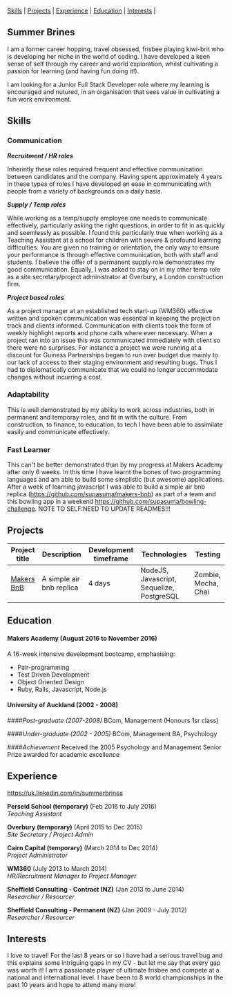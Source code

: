 [Skills](#skills) | [Projects](#projects) | [Experience](#experience) | [Education](#education) | [Interests](#interests) |

## Summer Brines

I am a former career hopping, travel obsessed, frisbee playing kiwi-brit who is developing her niche in the world of coding.  I have developed a keen sense of self through my career and world exploration, whilst cultivating a passion for learning (and having fun doing it!). 

I am looking for a Junior Full Stack Developer role where my learning is encouraged and nutured, in an organisation that sees  value in cultivating a fun work environment. 


## Skills

### Communication

**_Recruitment / HR roles_**

Inherintly these roles required frequent and effective communication between candidates and the company.  Having spent approximately 4 years in these types of roles I have developed an ease in communicating with people from a variety of backgrounds on a daily basis.

**_Supply / Temp roles_**

While working as a temp/supply employee one needs to communicate effectively, particularly asking the right questions, in order to fit in as quickly and seemlessly as possible.  I found this particularly true when working as a Teaching Assistant at a school for children with severe & profound learning difficulties.  You are given no training or orientation, the only way to ensure your performance is through effective communication, both with staff and students. I believe the offer of a permanent supply role demonstrates my good communication.  Equally, I was asked to stay on in my other temp role as a site secretary/project administrator at Overbury, a London construction firm.

**_Project based roles_**

As a project manager at an established tech start-up (WM360) effective written and spoken communication was essential in keeping the project on track and clients informed.  Communication with clients took the form of weekly highlight reports and phone calls where ever necessary. When a project ran into an issue this was communicated immediately with client so there were no surprises.  For instance a project we were running at a discount for Guiness Partnerships began to run over budget due mainly to our lack of access to their staging environment and resulting bugs.  Thus I had to diplomatically communicate that we could no longer accommodate changes without incurring a cost.    


### Adaptability

This is well demonstrated by my ability to work across industries, both in permanent and temporay roles, and fit in with the culture. From construction, to finance, to education, to tech I have been able to assimilate easily and communicate effectively.  


### Fast Learner
This can't be better demonstrated than by my progress at Makers Academy after only 6 weeks.  In this time I have learnt the bones of two programming languages and am able to build some simplistic (but awesome) applications. After a week of learning javascript I was able to build a simple air bnb replica (<https://github.com/supasuma/makers-bnb>) as part of a team and this bowling app in a weekend <https://github.com/supasuma/bowling-challenge>.  NOTE TO SELF:NEED TO UPDATE READMES!!!

## Projects

Project title  | Description  									| Development timeframe | Technologies | Testing
------------- | ------------------------------	| ------------- |------------- |---------
[Makers BnB](https://github.com/supasuma/makers-bnb) | A simple air bnb replica | 4 days | NodeJS, Javascript, Sequelize, PostgreSQL| Zombie, Mocha, Chai

## Education

#### Makers Academy (August 2016 to November 2016)

A 16-week intensive development bootcamp, emphasising:
- Pair-programming
- Test Driven Development
- Object Oriented Design
- Ruby, Rails, Javascript, Node.js


#### University of Auckland (2002 - 2008)
####*Post-graduate (2007-2008)*
BCom, Management (Honours 1sr class)

####*Under-graduate (2002 - 2005)*
BCom, Management
BA, Psychology

####*Achievement*
Received the 2005 Psychology and Management Senior Prize awarded for academic excellence

## Experience

<https://uk.linkedin.com/in/summerbrines>

**Perseid School (temporary)** (Feb 2016 to July 2016)    
*Teaching Assistant*  

**Overbury (temporary)** (April 2015 to Dec 2015)   
*Site Secretary / Project Admin* 

**Cairn Capital (temporary)** (March 2014 to Dec 2014)   
*Project Administrator* 

**WM360** (July 2013 to March 2014)     
*HR/Recruitment Manager to Project Manager* 

**Sheffield Consulting - Contract (NZ)** (Jan 2013 to June 2014)     
*Researcher / Resourcer* 

**Sheffield Consulting - Permanent (NZ)** (Jan 2009 - July 2012)    
*Researcher / Resourcer* 

## Interests
I love to travel!  For the last 8 years or so I have had a serious travel bug and this explains some intriguing gaps in my CV - but let me say that every gap was worth it!  I am a passionate player of ultimate frisbee and compete at a national and international level.  I have been to 8 world championships in the past 10 years and hope to attend many more!
